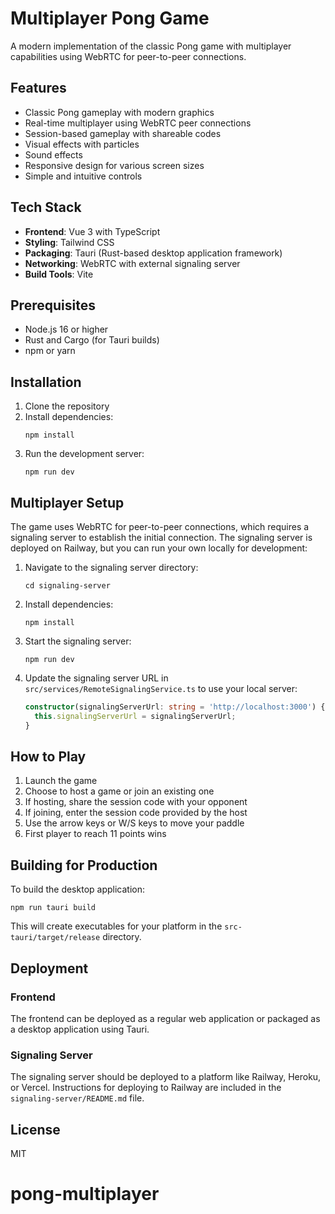 # Multiplayer Pong Game

A modern implementation of the classic Pong game with multiplayer capabilities using WebRTC for peer-to-peer connections.

## Features

- Classic Pong gameplay with modern graphics
- Real-time multiplayer using WebRTC peer connections
- Session-based gameplay with shareable codes
- Visual effects with particles
- Sound effects
- Responsive design for various screen sizes
- Simple and intuitive controls

## Tech Stack

- **Frontend**: Vue 3 with TypeScript
- **Styling**: Tailwind CSS
- **Packaging**: Tauri (Rust-based desktop application framework)
- **Networking**: WebRTC with external signaling server
- **Build Tools**: Vite

## Prerequisites

- Node.js 16 or higher
- Rust and Cargo (for Tauri builds)
- npm or yarn

## Installation

1. Clone the repository
2. Install dependencies:
   ```
   npm install
   ```
3. Run the development server:
   ```
   npm run dev
   ```

## Multiplayer Setup

The game uses WebRTC for peer-to-peer connections, which requires a signaling server to establish the initial connection. The signaling server is deployed on Railway, but you can run your own locally for development:

1. Navigate to the signaling server directory:
   ```
   cd signaling-server
   ```
2. Install dependencies:
   ```
   npm install
   ```
3. Start the signaling server:
   ```
   npm run dev
   ```
4. Update the signaling server URL in `src/services/RemoteSignalingService.ts` to use your local server:
   ```typescript
   constructor(signalingServerUrl: string = 'http://localhost:3000') {
     this.signalingServerUrl = signalingServerUrl;
   }
   ```

## How to Play

1. Launch the game
2. Choose to host a game or join an existing one
3. If hosting, share the session code with your opponent
4. If joining, enter the session code provided by the host
5. Use the arrow keys or W/S keys to move your paddle
6. First player to reach 11 points wins

## Building for Production

To build the desktop application:

```
npm run tauri build
```

This will create executables for your platform in the `src-tauri/target/release` directory.

## Deployment

### Frontend

The frontend can be deployed as a regular web application or packaged as a desktop application using Tauri.

### Signaling Server

The signaling server should be deployed to a platform like Railway, Heroku, or Vercel. Instructions for deploying to Railway are included in the `signaling-server/README.md` file.

## License

MIT
# pong-multiplayer
